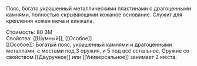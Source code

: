 Пояс, богато украшенный металлическими пластинами с драгоценными камнями, полностью скрывающими кожаное основание. Служит для крепления ножен меча и кинжала.


Стоимость: 80 ЗМ<br>
Свойства: [[Шумный]], [[Особое]]<br>
[[Особое]]: Богатый пояс, украшенный камнями и драгоценными металлами, с местами под 3 оружия, и 5 под всё остальное. Оружие со свойством [[Двуручное]] или [[Универсальное]] занимает 2 места.